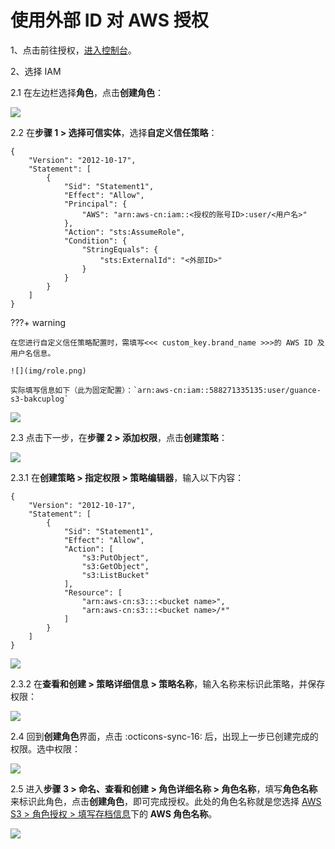 # 使用外部 ID 对 AWS 授权

1、点击前往授权，[进入控制台](https://signin.aws.amazon.com/signin?redirect_uri=https%3A%2F%2Fconsole.aws.amazon.com%2Fconsole%2Fhome%3FhashArgs%3D%2523%26isauthcode%3Dtrue%26state%3DhashArgsFromTB_eu-north-1_f2d9c316b93c0026&client_id=arn%3Aaws%3Asignin%3A%3A%3Aconsole%2Fcanvas&forceMobileApp=0&code_challenge=N4VDaEVnh2s2dWnL79Hzyqja2aWFGDoE1FbHXWk6G1M&code_challenge_method=SHA-256)。


2、选择 IAM

2.1 在左边栏选择**角色**，点击**创建角色**：

![](img/role-auth-1.png)

2.2 在**步骤 1 > 选择可信实体**，选择**自定义信任策略**：

```
{
    "Version": "2012-10-17",
    "Statement": [
        {
            "Sid": "Statement1",
            "Effect": "Allow",
            "Principal": {
                "AWS": "arn:aws-cn:iam::<授权的账号ID>:user/<用户名>"
            },
            "Action": "sts:AssumeRole",
            "Condition": {
                "StringEquals": {
                    "sts:ExternalId": "<外部ID>"
                }
            }
        }
    ]
}
```

???+ warning

    在您进行自定义信任策略配置时，需填写<<< custom_key.brand_name >>>的 AWS ID 及用户名信息。

    ![](img/role.png)

    实际填写信息如下（此为固定配置）：`arn:aws-cn:iam::588271335135:user/guance-s3-bakcuplog`

![](img/role-auth-3.png)

2.3 点击下一步，在**步骤 2 > 添加权限**，点击**创建策略**：

![](img/role-auth-5.png)

2.3.1 在**创建策略 > 指定权限 > 策略编辑器**，输入以下内容：

```
{
    "Version": "2012-10-17",
    "Statement": [
        {
            "Sid": "Statement1",
            "Effect": "Allow",
            "Action": [
                "s3:PutObject",
                "s3:GetObject",
                "s3:ListBucket"
            ],
            "Resource": [
                "arn:aws-cn:s3:::<bucket name>",
                "arn:aws-cn:s3:::<bucket name>/*"
            ]
        }
    ]
}
```

![](img/role-auth-7.png)

2.3.2 在**查看和创建 > 策略详细信息 > 策略名称**，输入名称来标识此策略，并保存权限：

![](img/role-auth-9.png)

2.4 回到**创建角色**界面，点击 :octicons-sync-16: 后，出现上一步已创建完成的权限。选中权限：

![](img/role-auth-11.png)

2.5 进入**步骤 3 > 命名、查看和创建 > 角色详细名称 > 角色名称**，填写**角色名称**来标识此角色，点击**创建角色**，即可完成授权。此处的角色名称就是您选择 [AWS S3 > 角色授权 > 填写存档信息](./backup.md#aws)下的 **AWS 角色名称**。


![](img/role-auth-12.png)

